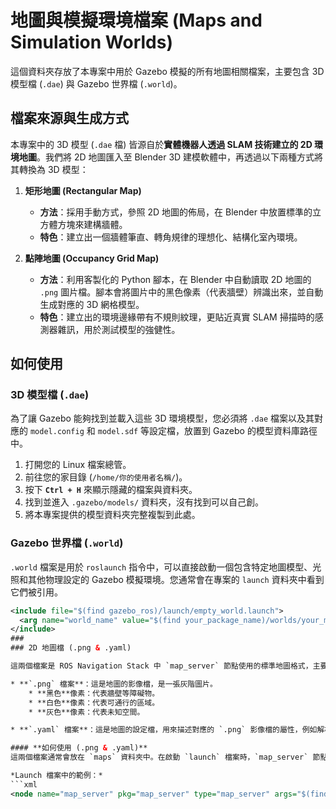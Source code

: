 # 地圖與模擬環境檔案 (Maps and Simulation Worlds)

這個資料夾存放了本專案中用於 Gazebo 模擬的所有地圖相關檔案，主要包含 3D 模型檔 (`.dae`) 與 Gazebo 世界檔 (`.world`)。

## 檔案來源與生成方式

本專案中的 3D 模型 (`.dae` 檔) 皆源自於**實體機器人透過 SLAM 技術建立的 2D 環境地圖**。我們將 2D 地圖匯入至 Blender 3D 建模軟體中，再透過以下兩種方式將其轉換為 3D 模型：

1.  **矩形地圖 (Rectangular Map)**
    * **方法**：採用手動方式，參照 2D 地圖的佈局，在 Blender 中放置標準的立方體方塊來建構牆體。
    * **特色**：建立出一個牆體筆直、轉角規律的理想化、結構化室內環境。

2.  **點陣地圖 (Occupancy Grid Map)**
    * **方法**：利用客製化的 Python 腳本，在 Blender 中自動讀取 2D 地圖的 `.png` 圖片檔。腳本會將圖片中的黑色像素（代表牆壁）辨識出來，並自動生成對應的 3D 網格模型。
    * **特色**：建立出的環境邊緣帶有不規則紋理，更貼近真實 SLAM 掃描時的感測器雜訊，用於測試模型的強健性。

## 如何使用

### 3D 模型檔 (`.dae`)

為了讓 Gazebo 能夠找到並載入這些 3D 環境模型，您必須將 `.dae` 檔案以及其對應的 `model.config` 和 `model.sdf` 等設定檔，放置到 Gazebo 的模型資料庫路徑中。

1.  打開您的 Linux 檔案總管。
2.  前往您的家目錄 (`/home/你的使用者名稱/`)。
3.  按下 **`Ctrl + H`** 來顯示隱藏的檔案與資料夾。
4.  找到並進入 `.gazebo/models/` 資料夾，沒有找到可以自己創。
5.  將本專案提供的模型資料夾完整複製到此處。

### Gazebo 世界檔 (`.world`)

`.world` 檔案是用於 `roslaunch` 指令中，可以直接啟動一個包含特定地圖模型、光照和其他物理設定的 Gazebo 模擬環境。您通常會在專案的 `launch` 資料夾中看到它們被引用。

```xml
<include file="$(find gazebo_ros)/launch/empty_world.launch">
  <arg name="world_name" value="$(find your_package_name)/worlds/your_map.world"/>
</include>
###
### 2D 地圖檔 (.png & .yaml)

這兩個檔案是 ROS Navigation Stack 中 `map_server` 節點使用的標準地圖格式，主要用於 **RViz 中的 2D 地圖視覺化**與 **AMCL 定位**。

* **`.png` 檔案**：這是地圖的影像檔，是一張灰階圖片。
    * **黑色**像素：代表牆壁等障礙物。
    * **白色**像素：代表可通行的區域。
    * **灰色**像素：代表未知空間。

* **`.yaml` 檔案**：這是地圖的設定檔，用來描述對應的 `.png` 影像檔的屬性，例如解析度 (`resolution`)、原點 (`origin`) 等重要資訊，讓 ROS 知道如何將圖片像素對應到真實世界的座標。

#### **如何使用 (.png & .yaml)**
這兩個檔案通常會放在 `maps` 資料夾中。在啟動 `launch` 檔案時，`map_server` 節點會被指定載入這個 `.yaml` 檔，隨後它會自動找到對應的 `.png` 檔並將地圖發布到 `/map` 主題上，RViz 便能訂閱並顯示出來。

*Launch 檔案中的範例：*
```xml
<node name="map_server" pkg="map_server" type="map_server" args="$(find your_package_name)/maps/your_map.yaml" />




